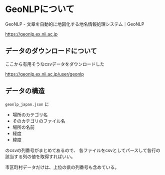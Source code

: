 # GeoNLPについて
GeoNLP - 文章を自動的に地図化する地名情報処理システム｜GeoNLP

https://geonlp.ex.nii.ac.jp

## データのダウンロードについて
ここから有用そうなcsvデータをダウンロードした

https://geonlp.ex.nii.ac.jp/user/geonlp

## データの構造
`geonlp_japan.json` に

  - 場所のカテゴリ名
  - そのカテゴリのファイル名
  - 場所の名前
  - 経度
  - 緯度

のcsvの列番号がまとめてあるので、
各ファイルをcsvとしてパースして各行の該当する列の値を取得すればいい。

市区町村データだけは、上位の県の列番号も含めている。